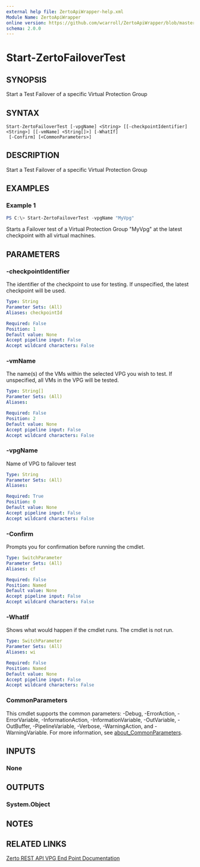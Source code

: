 ```yaml
---
external help file: ZertoApiWrapper-help.xml
Module Name: ZertoApiWrapper
online version: https://github.com/wcarroll/ZertoApiWrapper/blob/master/docs/Start-ZertoFailoverTest.md
schema: 2.0.0
---
```


# Start-ZertoFailoverTest

## SYNOPSIS
Start a Test Failover of a specific Virtual Protection Group

## SYNTAX

```
Start-ZertoFailoverTest [-vpgName] <String> [[-checkpointIdentifier] <String>] [[-vmName] <String[]>] [-WhatIf]
 [-Confirm] [<CommonParameters>]
```

## DESCRIPTION
Start a Test Failover of a specific Virtual Protection Group

## EXAMPLES

### Example 1
```powershell
PS C:\> Start-ZertoFailoverTest -vpgName "MyVpg"
```

Starts a Failover test of a Virtual Protection Group "MyVpg" at the latest checkpoint with all virtual machines.

## PARAMETERS

### -checkpointIdentifier
The identifier of the checkpoint to use for testing.
If unspecified, the latest checkpoint will be used.

```yaml
Type: String
Parameter Sets: (All)
Aliases: checkpointId

Required: False
Position: 1
Default value: None
Accept pipeline input: False
Accept wildcard characters: False
```

### -vmName
The name(s) of the VMs within the selected VPG you wish to test.
If unspecified, all VMs in the VPG will be tested.

```yaml
Type: String[]
Parameter Sets: (All)
Aliases:

Required: False
Position: 2
Default value: None
Accept pipeline input: False
Accept wildcard characters: False
```

### -vpgName
Name of VPG to failover test

```yaml
Type: String
Parameter Sets: (All)
Aliases:

Required: True
Position: 0
Default value: None
Accept pipeline input: False
Accept wildcard characters: False
```

### -Confirm
Prompts you for confirmation before running the cmdlet.

```yaml
Type: SwitchParameter
Parameter Sets: (All)
Aliases: cf

Required: False
Position: Named
Default value: None
Accept pipeline input: False
Accept wildcard characters: False
```

### -WhatIf
Shows what would happen if the cmdlet runs. The cmdlet is not run.

```yaml
Type: SwitchParameter
Parameter Sets: (All)
Aliases: wi

Required: False
Position: Named
Default value: None
Accept pipeline input: False
Accept wildcard characters: False
```

### CommonParameters
This cmdlet supports the common parameters: -Debug, -ErrorAction, -ErrorVariable, -InformationAction, -InformationVariable, -OutVariable, -OutBuffer, -PipelineVariable, -Verbose, -WarningAction, and -WarningVariable. For more information, see [about_CommonParameters](http://go.microsoft.com/fwlink/?LinkID=113216).

## INPUTS

### None
## OUTPUTS

### System.Object
## NOTES

## RELATED LINKS

[Zerto REST API VPG End Point Documentation](http://s3.amazonaws.com/zertodownload_docs/Latest/Zerto%20Virtual%20Replication%20Zerto%20Virtual%20Manager%20%28ZVM%29%20-%20vSphere%20Online%20Help/RestfulAPIs/StatusAPIs.5.100.html#)
